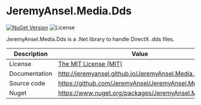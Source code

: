 # JeremyAnsel.Media.Dds

[![NuGet Version](https://buildstats.info/nuget/JeremyAnsel.Media.Dds)](https://www.nuget.org/packages/JeremyAnsel.Media.Dds)
![License](https://img.shields.io/github/license/JeremyAnsel/JeremyAnsel.Media.Dds)

JeremyAnsel.Media.Dds is a .Net library to handle DirectX .dds files.

Description     | Value
----------------|----------------
License         | [The MIT License (MIT)](https://github.com/JeremyAnsel/JeremyAnsel.Media.Dds/blob/master/LICENSE.txt)
Documentation   | http://jeremyansel.github.io/JeremyAnsel.Media.Dds
Source code     | https://github.com/JeremyAnsel/JeremyAnsel.Media.Dds
Nuget           | https://www.nuget.org/packages/JeremyAnsel.Media.Dds
